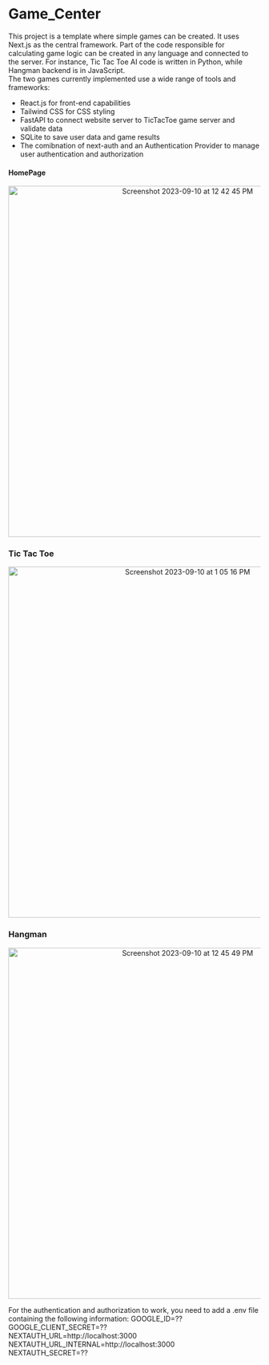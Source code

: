 # Game_Center

This project is a template where simple games can be created. It uses Next.js as the central framework. Part of the code responsible for calculating game logic
can be created in any language and connected to the server. For instance, Tic Tac Toe AI code is written in Python, while Hangman backend is in JavaScript. <br>
The two games currently implemented use a wide range of tools and frameworks:
- React.js for front-end capabilities
- Tailwind CSS for CSS styling 
- FastAPI to connect website server to TicTacToe game server and validate data
- SQLite to save user data and game results
- The comibnation of next-auth and an Authentication Provider to manage user authentication and authorization

#### HomePage
<p align="center">
<img width="700" alt="Screenshot 2023-09-10 at 12 42 45 PM" src="https://github.com/ca-sajad/Game_Center/assets/113402467/f75e2104-ef8b-49be-9f5e-5678d94c708e">
</p>

### Tic Tac Toe
<p align="center">
<img width="700" alt="Screenshot 2023-09-10 at 1 05 16 PM" src="https://github.com/ca-sajad/Game_Center/assets/113402467/b8a9640c-41a7-4a20-be86-fe4c0d9bf2ff">
</p>

### Hangman
<p align="center">
<img width="700" alt="Screenshot 2023-09-10 at 12 45 49 PM" src="https://github.com/ca-sajad/Game_Center/assets/113402467/c5257477-0571-4b28-930c-10aaeeeea09f">
</p>

For the authentication and authorization to work, you need to add a .env file containing the following information:
GOOGLE_ID=??  <br>
GOOGLE_CLIENT_SECRET=?? <br>
NEXTAUTH_URL=http://localhost:3000 <br>
NEXTAUTH_URL_INTERNAL=http://localhost:3000 <br>
NEXTAUTH_SECRET=?? <br>
